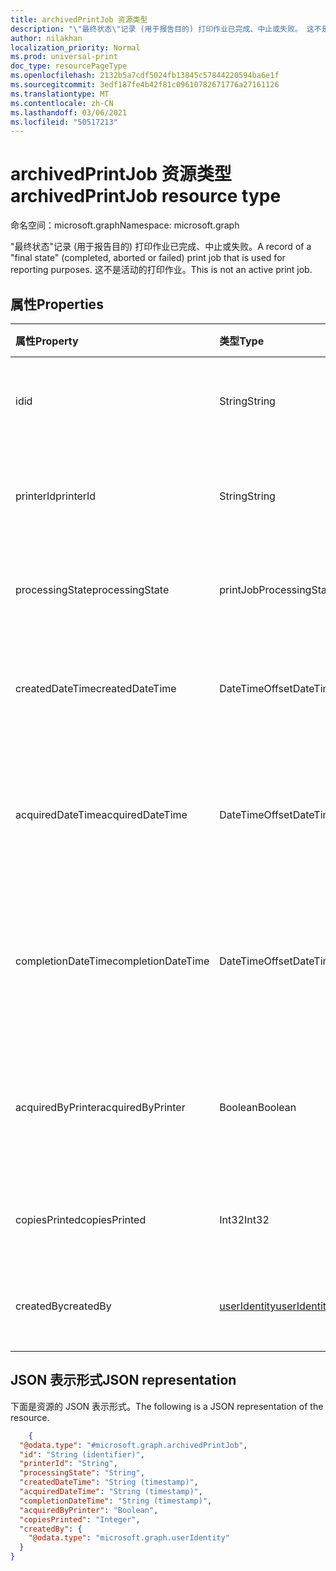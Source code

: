 ```yaml
---
title: archivedPrintJob 资源类型
description: "\"最终状态\"记录 (用于报告目的) 打印作业已完成、中止或失败。 这不是活动的打印作业。"
author: nilakhan
localization_priority: Normal
ms.prod: universal-print
doc_type: resourcePageType
ms.openlocfilehash: 2132b5a7cdf5024fb13845c57844220594ba6e1f
ms.sourcegitcommit: 3edf187fe4b42f81c09610782671776a27161126
ms.translationtype: MT
ms.contentlocale: zh-CN
ms.lasthandoff: 03/06/2021
ms.locfileid: "50517213"
---
```

# <a name="archivedprintjob-resource-type"></a><span data-ttu-id="d1a92-104">archivedPrintJob 资源类型</span><span class="sxs-lookup"><span data-stu-id="d1a92-104">archivedPrintJob resource type</span></span>

<span data-ttu-id="d1a92-105">命名空间：microsoft.graph</span><span class="sxs-lookup"><span data-stu-id="d1a92-105">Namespace: microsoft.graph</span></span>

<span data-ttu-id="d1a92-106">"最终状态"记录 (用于报告目的) 打印作业已完成、中止或失败。</span><span class="sxs-lookup"><span data-stu-id="d1a92-106">A record of a "final state" (completed, aborted or failed) print job that is used for reporting purposes.</span></span> <span data-ttu-id="d1a92-107">这不是活动的打印作业。</span><span class="sxs-lookup"><span data-stu-id="d1a92-107">This is not an active print job.</span></span>

## <a name="properties"></a><span data-ttu-id="d1a92-108">属性</span><span class="sxs-lookup"><span data-stu-id="d1a92-108">Properties</span></span>
| <span data-ttu-id="d1a92-109">属性</span><span class="sxs-lookup"><span data-stu-id="d1a92-109">Property</span></span>     | <span data-ttu-id="d1a92-110">类型</span><span class="sxs-lookup"><span data-stu-id="d1a92-110">Type</span></span>        | <span data-ttu-id="d1a92-111">说明</span><span class="sxs-lookup"><span data-stu-id="d1a92-111">Description</span></span> |
|:-------------|:------------|:------------|
|<span data-ttu-id="d1a92-112">id</span><span class="sxs-lookup"><span data-stu-id="d1a92-112">id</span></span>|<span data-ttu-id="d1a92-113">String</span><span class="sxs-lookup"><span data-stu-id="d1a92-113">String</span></span>|<span data-ttu-id="d1a92-114">已存档打印作业的 GUID。</span><span class="sxs-lookup"><span data-stu-id="d1a92-114">The archived print job's GUID.</span></span> <span data-ttu-id="d1a92-115">只读。</span><span class="sxs-lookup"><span data-stu-id="d1a92-115">Read-only.</span></span>|
|<span data-ttu-id="d1a92-116">printerId</span><span class="sxs-lookup"><span data-stu-id="d1a92-116">printerId</span></span>|<span data-ttu-id="d1a92-117">String</span><span class="sxs-lookup"><span data-stu-id="d1a92-117">String</span></span>|<span data-ttu-id="d1a92-118">作业排队的打印机 ID。</span><span class="sxs-lookup"><span data-stu-id="d1a92-118">The printer ID that the job was queued for.</span></span> <span data-ttu-id="d1a92-119">只读。</span><span class="sxs-lookup"><span data-stu-id="d1a92-119">Read-only.</span></span>|
|<span data-ttu-id="d1a92-120">processingState</span><span class="sxs-lookup"><span data-stu-id="d1a92-120">processingState</span></span>|<span data-ttu-id="d1a92-121">printJobProcessingState</span><span class="sxs-lookup"><span data-stu-id="d1a92-121">printJobProcessingState</span></span>|<span data-ttu-id="d1a92-122">打印作业的最终处理状态。</span><span class="sxs-lookup"><span data-stu-id="d1a92-122">The print job's final processing state.</span></span> <span data-ttu-id="d1a92-123">只读。</span><span class="sxs-lookup"><span data-stu-id="d1a92-123">Read-only.</span></span>|
|<span data-ttu-id="d1a92-124">createdDateTime</span><span class="sxs-lookup"><span data-stu-id="d1a92-124">createdDateTime</span></span>|<span data-ttu-id="d1a92-125">DateTimeOffset</span><span class="sxs-lookup"><span data-stu-id="d1a92-125">DateTimeOffset</span></span>|<span data-ttu-id="d1a92-126">创建作业时的日期时间Offset。</span><span class="sxs-lookup"><span data-stu-id="d1a92-126">The dateTimeOffset when the job was created.</span></span> <span data-ttu-id="d1a92-127">只读。</span><span class="sxs-lookup"><span data-stu-id="d1a92-127">Read-only.</span></span>|
|<span data-ttu-id="d1a92-128">acquiredDateTime</span><span class="sxs-lookup"><span data-stu-id="d1a92-128">acquiredDateTime</span></span>|<span data-ttu-id="d1a92-129">DateTimeOffset</span><span class="sxs-lookup"><span data-stu-id="d1a92-129">DateTimeOffset</span></span>|<span data-ttu-id="d1a92-130">打印机获取作业的日期时间Offset（如果有）。</span><span class="sxs-lookup"><span data-stu-id="d1a92-130">The dateTimeOffset when the job was acquired by the printer, if any.</span></span> <span data-ttu-id="d1a92-131">只读。</span><span class="sxs-lookup"><span data-stu-id="d1a92-131">Read-only.</span></span>|
|<span data-ttu-id="d1a92-132">completionDateTime</span><span class="sxs-lookup"><span data-stu-id="d1a92-132">completionDateTime</span></span>|<span data-ttu-id="d1a92-133">DateTimeOffset</span><span class="sxs-lookup"><span data-stu-id="d1a92-133">DateTimeOffset</span></span>|<span data-ttu-id="d1a92-134">作业完成、取消或中止时的日期时间Offset。</span><span class="sxs-lookup"><span data-stu-id="d1a92-134">The dateTimeOffset when the job was completed, canceled or aborted.</span></span> <span data-ttu-id="d1a92-135">只读。</span><span class="sxs-lookup"><span data-stu-id="d1a92-135">Read-only.</span></span>|
|<span data-ttu-id="d1a92-136">acquiredByPrinter</span><span class="sxs-lookup"><span data-stu-id="d1a92-136">acquiredByPrinter</span></span>|<span data-ttu-id="d1a92-137">Boolean</span><span class="sxs-lookup"><span data-stu-id="d1a92-137">Boolean</span></span>|<span data-ttu-id="d1a92-138">如此 如果打印机获取作业;否则为 false。</span><span class="sxs-lookup"><span data-stu-id="d1a92-138">True if the job was acquired by a printer; false otherwise.</span></span> <span data-ttu-id="d1a92-139">只读。</span><span class="sxs-lookup"><span data-stu-id="d1a92-139">Read-only.</span></span>|
|<span data-ttu-id="d1a92-140">copiesPrinted</span><span class="sxs-lookup"><span data-stu-id="d1a92-140">copiesPrinted</span></span>|<span data-ttu-id="d1a92-141">Int32</span><span class="sxs-lookup"><span data-stu-id="d1a92-141">Int32</span></span>|<span data-ttu-id="d1a92-142">打印的副本数。</span><span class="sxs-lookup"><span data-stu-id="d1a92-142">The number of copies that were printed.</span></span> <span data-ttu-id="d1a92-143">只读。</span><span class="sxs-lookup"><span data-stu-id="d1a92-143">Read-only.</span></span>|
|<span data-ttu-id="d1a92-144">createdBy</span><span class="sxs-lookup"><span data-stu-id="d1a92-144">createdBy</span></span>|[<span data-ttu-id="d1a92-145">userIdentity</span><span class="sxs-lookup"><span data-stu-id="d1a92-145">userIdentity</span></span>](useridentity.md)|<span data-ttu-id="d1a92-146">创建打印作业的用户。</span><span class="sxs-lookup"><span data-stu-id="d1a92-146">The user who created the print job.</span></span> <span data-ttu-id="d1a92-147">只读。</span><span class="sxs-lookup"><span data-stu-id="d1a92-147">Read-only.</span></span>|

## <a name="json-representation"></a><span data-ttu-id="d1a92-148">JSON 表示形式</span><span class="sxs-lookup"><span data-stu-id="d1a92-148">JSON representation</span></span>

<span data-ttu-id="d1a92-149">下面是资源的 JSON 表示形式。</span><span class="sxs-lookup"><span data-stu-id="d1a92-149">The following is a JSON representation of the resource.</span></span>

<!-- {
  "blockType": "resource",
  "optionalProperties": [

  ],
  "@odata.type": "microsoft.graph.archivedPrintJob"
}-->
```json
    {   
  "@odata.type": "#microsoft.graph.archivedPrintJob",   
  "id": "String (identifier)",  
  "printerId": "String",    
  "processingState": "String",  
  "createdDateTime": "String (timestamp)",  
  "acquiredDateTime": "String (timestamp)", 
  "completionDateTime": "String (timestamp)",   
  "acquiredByPrinter": "Boolean",   
  "copiesPrinted": "Integer",   
  "createdBy": {    
    "@odata.type": "microsoft.graph.userIdentity"   
  } 
}
```